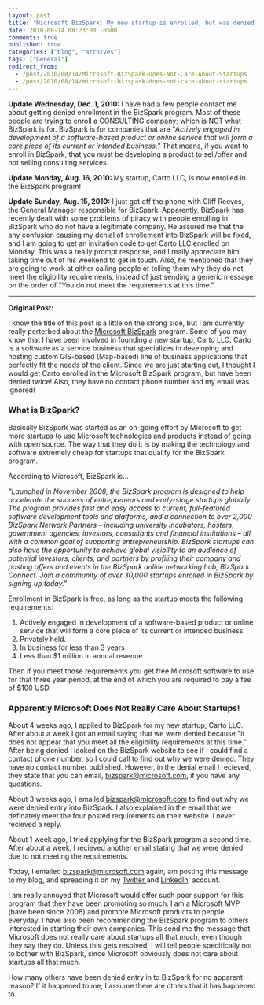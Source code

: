 ```yaml
---
layout: post
title: "Microsoft BizSpark: My new startup is enrolled, but was denied twice before this blog post"
date: 2010-08-14 08:23:00 -0500
comments: true
published: true
categories: ["blog", "archives"]
tags: ["General"]
redirect_from: 
  - /post/2010/08/14/Microsoft-BizSpark-Does-Not-Care-About-Startups
  - /post/2010/08/14/microsoft-bizspark-does-not-care-about-startups
---
```

<!-- more -->
<p><strong>Update Wednesday, Dec. 1, 2010: </strong>I have had a few people contact me about getting denied enrollment in the BizSpark program. Most of these people are trying to enroll a CONSULTING company; which is NOT what BizSpark is for. BizSpark is for companies that are &ldquo;<em>Actively engaged in development of a software-based product or online service that will form a core piece of its current or intended business.</em>&rdquo; That means, if you want to enroll in BizSpark, that you must be developing a product to sell/offer and not selling consulting services.</p>
<p><strong>Update Monday, Aug. 16, 2010: </strong>My startup, Carto LLC, is now enrolled in the BizSpark program!</p>
<p><strong>Update Sunday, Aug. 15, 2010:</strong> I just got off the phone with Cliff Reeves, the General Manager responsible for BizSpark. Apparently, BizSpark has recently dealt with some problems of piracy with people enrolling in BizSpark who do not have a legitimate company. He assured me that the any confusion causing my denial of enrollement into BizSpark will be fixed, and I am going to get an invitation code to get Carto LLC enrolled on Monday. This was a really prompt response, and I really appreciate him taking time out of his weekend to get in touch. Also, he mentioned that they are going to work at either calling people or telling them why they do not meet the eligibility requirements, instead of just sending a generic message on the order of "You do not meet the requirements at this time."</p>
<hr />
<p><strong>Original Post:</strong></p>
<p>I know the title of this post is a little on the strong side, but I am currently really perterbed about the <a href="http://www.bizspark.com">Microsoft BizSpark</a> program. Some of you may know that I have been involved in founding a new startup, Carto LLC. Carto is a software as a service business that specializes in developing and hosting custom GIS-based (Map-based) line of business applications that perfectly fit the needs of the client. Since we are just starting out, I thought I would get Carto enrolled in the Microsoft BizSpark program, but have been denied twice! Also, they have no contact phone number and my email was ignored!</p>
<h3>What is BizSpark?</h3>
<p>Basically BizSpark was started as an on-going effort by Microsoft to get more startups to use Microsoft technologies and products instead of going with open source. The way that they do it is by making the technology and software extremely cheap for startups that qualify for the BizSpark program.</p>
<p>According to Microsoft, BizSpark is...</p>
<p><em>"Launched in November 2008, the BizSpark program is designed to help accelerate the success of entrepreneurs and early-stage startups globally. The program provides fast and easy access to current, full-featured software development tools and platforms, and a connection to over 2,000 BizSpark Network Partners &ndash; including university incubators, hosters, government agencies, investors, consultants and financial institutions &ndash; all with a common goal of supporting entrepreneurship. BizSpark startups can also have the opportunity to achieve global visibility to an audience of potential investors, clients, and partners by profiling their company and posting offers and events in the BizSpark online networking hub, BizSpark Connect. Join a community of over 30,000 startups enrolled in BizSpark by signing up today."</em></p>
<p>Enrollment in BizSpark is free, as long as the startup meets the following requirements:</p>
<ol>
<li>Actively engaged in development of a software-based product or online service that will form a core piece of its current or intended business.</li>
<li>Privately held.</li>
<li>In business for less than 3 years</li>
<li>Less than $1 million in annual revenue</li>
</ol>
<p>Then if you meet those requirements you get free Microsoft software to use for that three year period, at the end of which you are required to pay a fee of $100 USD.</p>
<h3>Apparently Microsoft Does Not Really Care About Startups!</h3>
<p>About 4 weeks ago, I applied to BizSpark for my new startup, Carto LLC. After about a week I got an email saying that we were denied because "it does not appear that you meet all the eligibility requirements at this time." After being denied I looked on the BizSpark website to see if I could find a contact phone number, so I could call to find out why we were denied. They have no contact number published. However, in the denial email I recieved, they state that you can email, <a href="mailto:bizspark@microsoft.com">bizspark@microsoft.com</a>, if you have any questions.</p>
<p>About 3 weeks ago, I emailed <a href="mailto:bizspark@microsoft.com">bizspark@microsoft.com</a> to find out why we were denied entry into BizSpark. I also explained in the email that we definately meet the four posted requirements on their website. I never recieved a reply.</p>
<p>About 1 week ago, I tried applying for the BizSpark program a second time. After about a week, I recieved another email stating that we were denied due to not meeting the requirements.</p>
<p>Today, I emailed <a href="mailto:bizspark@microsoft.com">bizspark@microsoft.com</a> again, am posting this message to my blog, and spreading it on my <a title="@crpietschmann" href="http://twitter.com/crpietschmann">Twitter </a>and <a href="http://www.linkedin.com/profile?viewProfile=crpietschmann">LinkedIn</a>&nbsp; account.</p>
<p>I am really annoyed that Microsoft would offer such poor support for this program that they have been promoting so much. I am a Microsoft MVP (have been since 2008) and promote Microsoft products to people everyday. I have also been recommending the BizSpark program to others interested in starting their own companies. This send me the message that Microsoft does not really care about startups all that much, even though they say they do. Unless this gets resolved, I will tell people specifically not to bother with BizSpark, since Microsoft obviously does not care about startups all that much.</p>
<p>How many others have been denied entry in to BizSpark for no apparent reason? If it happened to me, I assume there are others that it has happened to.</p>
